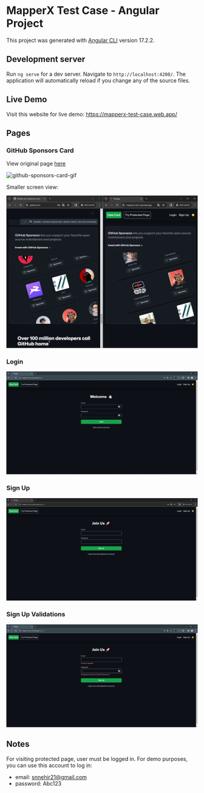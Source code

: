 # MapperX Test Case - Angular Project

This project was generated with [Angular CLI](https://github.com/angular/angular-cli) version 17.2.2.

## Development server

Run `ng serve` for a dev server. Navigate to `http://localhost:4200/`. The application will automatically reload if you change any of the source files.

## Live Demo
Visit this website for live demo: https://mapperx-test-case.web.app/

## Pages

### GitHub Sponsors Card 
View original page [here](https://github.com/#:~:text=out%20pull%20requests-,GitHub,-Sponsors%20lets%20you)

![github-sponsors-card-gif](https://github.com/snnehir/MapperXTestCase/blob/master/readme-images/github-sponsors-card.gif)

Smaller screen view:

![card-comparison-img](https://github.com/snnehir/MapperXTestCase/blob/master/readme-images/card-comparison.png)


### Login
![login-img](https://github.com/snnehir/MapperXTestCase/blob/master/readme-images/login.jpg)


### Sign Up
![signu-up-img](https://github.com/snnehir/MapperXTestCase/blob/master/readme-images/sign-up.jpg)

### Sign Up Validations
![sign-up-validations-img](https://github.com/snnehir/MapperXTestCase/blob/master/readme-images/sign-up-validations.jpg)

## Notes
For visiting protected page, user must be logged in. 
For demo purposes, you can use this account to log in:  
- email: snnehir21@gmail.com
- password: Abc123

